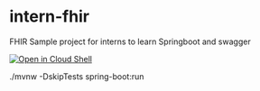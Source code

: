# intern-fhir
FHIR Sample project for interns to learn Springboot and swagger


<a href="https://console.cloud.google.com/cloudshell/open?git_repo=https://github.com/amitpuri/intern-fhir&page=editor&open_in_editor=README.md">
<img alt="Open in Cloud Shell" src ="http://gstatic.com/cloudssh/images/open-btn.png"></a>

./mvnw -DskipTests spring-boot:run

